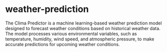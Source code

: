 # weather-prediction

The Clima Predictor is a machine learning-based weather prediction model designed to forecast weather conditions based on historical weather data. The model processes various environmental variables, such as temperature, humidity, wind speed, and atmospheric pressure, to make accurate predictions for upcoming weather conditions.
